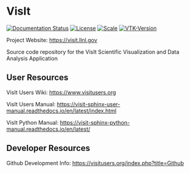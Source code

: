 # VisIt

[![Documentation Status](https://readthedocs.org/projects/visit-sphinx-github-user-manual/badge/?version=latest)](http://visit-sphinx-github-user-manual.readthedocs.io) [![License](https://img.shields.io/badge/License-BSD%203--Clause-blue.svg)](https://opensource.org/licenses/BSD-3-Clause) [![Scale](https://img.shields.io/badge/Scale-Peta-green.svg)](https://img.shields.io/badge/Scale-Peta-green.svg) [![VTK-Version](https://img.shields.io/badge/VTK-8.0-blue.svg)](https://img.shields.io/badge/VTK-8.0-blue-green.svg)

Project Website: https://visit.llnl.gov

Source code repository for the VisIt Scientific Visualization and Data Analysis Application

##  User Resources

VisIt Users Wiki: https://www.visitusers.org

VisIt Users Manual: https://visit-sphinx-user-manual.readthedocs.io/en/latest/index.html

VisIt Python Manual: https://visit-sphinx-python-manual.readthedocs.io/en/latest/

##  Developer Resources

Github Development Info: https://visitusers.org/index.php?title=Github


